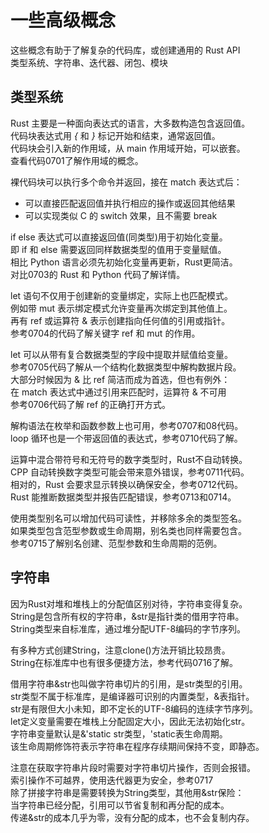 # 一些高级概念
这些概念有助于了解复杂的代码库，或创建通用的 Rust API  
类型系统、字符串、迭代器、闭包、模块  

## 类型系统
Rust 主要是一种面向表达式的语言，大多数构造包含返回值。  
代码块表达式用 *{* 和 *}* 标记开始和结束，通常返回值。  
代码块会引入新的作用域，从 main 作用域开始，可以嵌套。  
查看代码0701了解作用域的概念。  

裸代码块可以执行多个命令并返回，接在 match 表达式后：  
* 可以直接匹配返回值并执行相应的操作或返回其他结果  
* 可以实现类似 C 的 switch 效果，且不需要 break  

if else 表达式可以直接返回值(同类型)用于初始化变量。  
即 if 和 else 需要返回同样数据类型的值用于变量赋值。  
相比 Python 语言必须先初始化变量再更新，Rust更简洁。  
对比0703的 Rust 和 Python 代码了解详情。  

let 语句不仅用于创建新的变量绑定，实际上也匹配模式。  
例如带 mut 表示绑定模式允许变量再次绑定到其他值上。  
再有 ref 或运算符 & 表示创建指向任何值的引用或指针。  
参考0704的代码了解关键字 ref 和 mut 的作用。  

let 可以从带有复合数据类型的字段中提取并赋值给变量。  
参考0705代码了解从一个结构化数据类型中解构数据片段。  
大部分时候因为 & 比 ref 简洁而成为首选，但也有例外：  
在 match 表达式中通过引用来匹配时，运算符 & 不可用  
参考0706代码了解 ref 的正确打开方式。  

解构语法在枚举和函数参数上也可用，参考0707和08代码。  
loop 循环也是一个带返回值的表达式，参考0710代码了解。  

运算中混合带符号和无符号的数字类型时，Rust不自动转换。  
CPP 自动转换数字类型可能会带来意外错误，参考0711代码。  
相对的，Rust 会要求显示转换以确保安全，参考0712代码。  
Rust 能推断数据类型并报告匹配错误，参考0713和0714。  

使用类型别名可以增加代码可读性，并移除多余的类型签名。  
如果类型包含范型参数或生命周期，别名类也同样需要包含。  
参考0715了解别名创建、范型参数和生命周期的范例。  

## 字符串
因为Rust对堆和堆栈上的分配值区别对待，字符串变得复杂。  
String是包含所有权的字符串，&str是指针类的借用字符串。  
String类型来自标准库，通过堆分配UTF-8编码的字节序列。  

有多种方式创建String，注意clone()方法开销比较昂贵。  
String在标准库中也有很多便捷方法，参考代码0716了解。  

借用字符串&str也叫做字符串切片的引用，是str类型的引用。  
str类型不属于标准库，是编译器可识别的内置类型，&表指针。  
str是有限但大小未知，即不定长的UTF-8编码的连续字节序列。  
let定义变量需要在堆栈上分配固定大小，因此无法初始化str。  
字符串变量默认是&'static str类型，'static表生命周期。  
该生命周期修饰符表示字符串在程序存续期间保持不变，即静态。  

注意在获取字符串片段时需要对字符串切片操作，否则会报错。  
索引操作不可越界，使用迭代器更为安全，参考0717  
除了拼接字符串是需要转换为String类型，其他用&str保险：  
当字符串已经分配，引用可以节省复制和再分配的成本。  
传递&str的成本几乎为零，没有分配的成本，也不会复制内存。  

